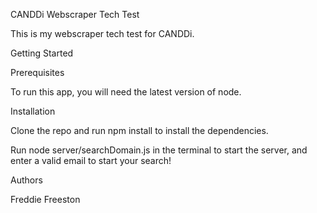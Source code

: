 CANDDi Webscraper Tech Test

This is my webscraper tech test for CANDDi.

Getting Started

Prerequisites

To run this app, you will need the latest version of node.

Installation

Clone the repo and run
    npm install 
to install the dependencies.

Run node server/searchDomain.js in the terminal to start the server, and enter a valid email to start your search!

Authors

Freddie Freeston
